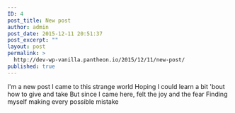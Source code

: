 ```yaml
---
ID: 4
post_title: New post
author: admin
post_date: 2015-12-11 20:51:37
post_excerpt: ""
layout: post
permalink: >
  http://dev-wp-vanilla.pantheon.io/2015/12/11/new-post/
published: true
---
```

<div>I'm a new post
I came to this strange world
Hoping I could learn a bit 'bout how to give and take
But since I came here, felt the joy and the fear
Finding myself making every possible mistake</div>